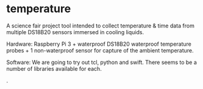 # temperature

A science fair project tool intended to collect temperature & time data from multiple DS18B20 sensors immersed in cooling liquids.

Hardware: Raspberry Pi 3 + waterproof DS18B20 waterproof temperature probes + 1 non-waterproof sensor for capture of the ambient temperature.

Software:  We are going to try out tcl, python and swift.  There seems to be a number of libraries available for each.

.
